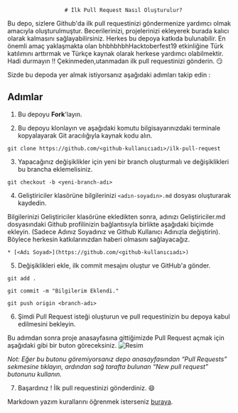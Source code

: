                      # İlk Pull Request Nasıl Oluşturulur?
Bu depo, sizlere Github'da ilk pull requestinizi göndermenize yardımcı olmak amacıyla oluşturulmuştur. 
Becerilerinizi, projelerinizi ekleyerek burada kalıcı olarak kalmasını sağlayabilirsiniz. 
Herkes bu depoya katkıda bulunabilir.
En önemli amaç yaklaşmakta olan bhbhbhbhHacktoberfest19 etkinliğine Türk katılımını arttırmak ve Türkçe kaynak olarak herkese yardımcı olabilmektir.
Hadi durmayın !! Çekinmeden,utanmadan ilk pull requestinizi gönderin. 😏

Sizde bu depoda yer almak istiyorsanız aşağıdaki adımları takip edin :

## Adımlar

1. Bu depoyu **Fork**'layın.

2. Bu depoyu klonlayın ve aşağıdaki komutu bilgisayarınızdaki terminale kopyalayarak Git aracılığıyla kaynak kodu alın.
```
git clone https://github.com/<github-kullanıcıadı>/ilk-pull-request
```

3. Yapacağınız değişiklikler için yeni bir branch oluşturmalı ve değişiklikleri bu brancha eklemelisiniz.
```
git checkout -b <yeni-branch-adı>
```

4. Geliştiriciler klasörüne bilgilerinizi `<adın-soyadın>.md` dosyası oluşturarak kaydedin.

Bilgilerinizi Geliştiriciler klasörüne ekledikten sonra, adınızı Geliştiriciler.md dosyasındaki Github profilinizin bağlantısıyla birlikte aşağıdaki biçimde ekleyin.
(Sadece Adınız Soyadınız ve Github Kullanıcı Adınızla değiştirin).
Böylece herkesin katkılarınızdan haberi olmasını sağlayacağız.

```
* [<Adı Soyad>](https://github.com/<github-kullanıcıadı>)
```

5. Değişiklikleri ekle, ilk commit mesajını oluştur ve GitHub'a gönder.
```
git add .

git commit -m "Bilgilerim Eklendi."

git push origin <branch-adı>
```

6. Şimdi Pull Request isteği oluşturun ve pull requestinizin bu depoya kabul edilmesini bekleyin.

Bu adımdan sonra proje anasayfasına gittiğimizde Pull Request açmak için aşağıdaki gibi bir buton göreceksiniz.
![Resim](https://github.com/dilekuzulmez/ilk-pull-request/blob/master/Resimler/pull-request.png)

_Not: Eğer bu butonu göremiyorsanız depo anasayfasından “Pull Requests” sekmesine tıklayın, ardından sağ tarafta bulunan “New pull request” butonunu kullanın._

7. Başardınız ! İlk pull requestinizi gönderdiniz. :smile:

Markdown yazım kurallarını öğrenmek isterseniz [buraya](https://guides.github.com/features/mastering-markdown/).
